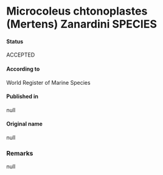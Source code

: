 # Microcoleus chtonoplastes (Mertens) Zanardini SPECIES

#### Status
ACCEPTED

#### According to
World Register of Marine Species

#### Published in
null

#### Original name
null

### Remarks
null